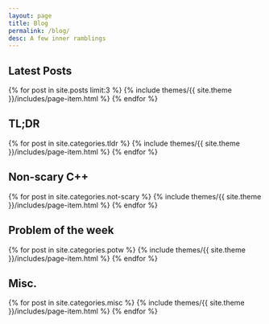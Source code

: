 ```yaml
---
layout: page
title: Blog
permalink: /blog/
desc: A few inner ramblings
---
```


<h2>Latest Posts</h2>
{% for post in site.posts limit:3 %}
  {% include themes/{{ site.theme }}/includes/page-item.html %}
{% endfor %}

<h2>TL;DR</h2>
{% for post in site.categories.tldr %}
  {% include themes/{{ site.theme }}/includes/page-item.html %}
{% endfor %}

<h2>Non-scary C++</h2>
{% for post in site.categories.not-scary %}
  {% include themes/{{ site.theme }}/includes/page-item.html %}
{% endfor %}

<h2>Problem of the week</h2>
{% for post in site.categories.potw %}
  {% include themes/{{ site.theme }}/includes/page-item.html %}
{% endfor %}

<h2>Misc.</h2>
{% for post in site.categories.misc %}
  {% include themes/{{ site.theme }}/includes/page-item.html %}
{% endfor %}


